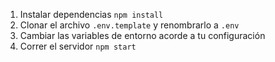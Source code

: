 1. Instalar dependencias `npm install`
2. Clonar el archivo `.env.template` y renombrarlo a `.env`
3. Cambiar las variables de entorno acorde a tu configuración
4. Correr el servidor `npm start`